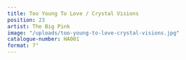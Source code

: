```yaml
---
title: Too Young To Love / Crystal Visions
position: 23
artist: The Big Pink
image: "/uploads/too-young-to-love-crystal-visions.jpg"
catalogue-number: HA001
format: 7"
---
```


